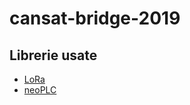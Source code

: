# cansat-bridge-2019

## Librerie usate
- [LoRa](https://github.com/sandeepmistry/arduino-LoRa)
- [neoPLC](https://github.com/KyleKubik/neoPLC)